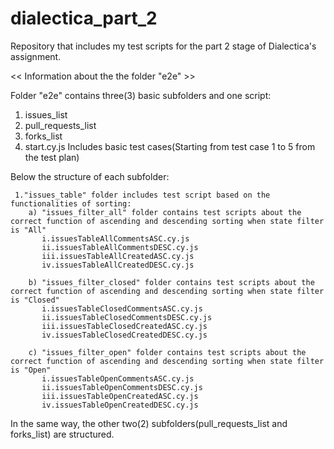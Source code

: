 # dialectica_part_2

Repository that includes my test scripts for the part 2 stage of Dialectica's assignment.

<< Information about the the folder "e2e" >>

Folder "e2e" contains three(3) basic subfolders and one script:
  1. issues_list
  2. pull_requests_list
  3. forks_list
  4. start.cy.js Includes basic test cases(Starting from test case 1 to 5 from the test plan)
  
Below the structure of each subfolder:
        
     1."issues_table" folder includes test script based on the functionalities of sorting:
        a) "issues_filter_all" folder contains test scripts about the correct function of ascending and descending sorting when state filter is "All"
           i.issuesTableAllCommentsASC.cy.js
           ii.issuesTableAllCommentsDESC.cy.js
           iii.issuesTableAllCreatedASC.cy.js
           iv.issuesTableAllCreatedDESC.cy.js
          
        b) "issues_filter_closed" folder contains test scripts about the correct function of ascending and descending sorting when state filter is "Closed"
           i.issuesTableClosedCommentsASC.cy.js
           ii.issuesTableClosedCommentsDESC.cy.js
           iii.issuesTableClosedCreatedASC.cy.js
           iv.issuesTableClosedCreatedDESC.cy.js
          
        c) "issues_filter_open" folder contains test scripts about the correct function of ascending and descending sorting when state filter is "Open"
           i.issuesTableOpenCommentsASC.cy.js
           ii.issuesTableOpenCommentsDESC.cy.js
           iii.issuesTableOpenCreatedASC.cy.js
           iv.issuesTableOpenCreatedDESC.cy.js
 
 In the same way, the other two(2) subfolders(pull_requests_list and forks_list) are structured.
